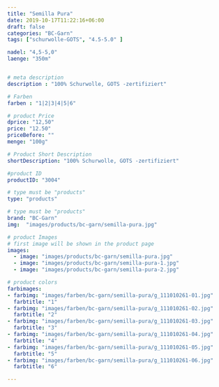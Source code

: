 ```yaml
---
title: "Semilla Pura"
date: 2019-10-17T11:22:16+06:00
draft: false
categories: "BC-Garn"
tags: ["schurwolle-GOTS", "4.5-5.0" ] 

nadel: "4,5-5,0" 
laenge: "350m"	


# meta description
description : "100% Schurwolle, GOTS -zertifiziert"

# Farben
farben : "1|2|3|4|5|6"

# product Price
dprice: "12,50"
price: "12.50"
priceBefore: ""
menge: "100g"

# Product Short Description
shortDescription: "100% Schurwolle, GOTS -zertifiziert"

#product ID
productID: "3004"

# type must be "products"
type: "products"

# type must be "products"
brand: "BC-Garn"
img:  "images/products/bc-garn/semilla-pura.jpg"   

# product Images
# first image will be shown in the product page 
images:
  - image: "images/products/bc-garn/semilla-pura.jpg" 
  - image: "images/products/bc-garn/semilla-pura-1.jpg" 
  - image: "images/products/bc-garn/semilla-pura-2.jpg" 

# product colors
farbimages:  
- farbimg: "images/farben/bc-garn/semilla-pura/g_111010261-01.jpg"	
  farbtitle: "1"
- farbimg: "images/farben/bc-garn/semilla-pura/g_111010261-02.jpg"	
  farbtitle: "2"
- farbimg: "images/farben/bc-garn/semilla-pura/g_111010261-03.jpg"	
  farbtitle: "3"
- farbimg: "images/farben/bc-garn/semilla-pura/g_111010261-04.jpg"	
  farbtitle: "4"
- farbimg: "images/farben/bc-garn/semilla-pura/g_111010261-05.jpg"	
  farbtitle: "5"
- farbimg: "images/farben/bc-garn/semilla-pura/g_111010261-06.jpg"	
  farbtitle: "6"  

---
```




